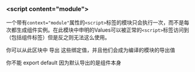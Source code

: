 ### &lt;script content="module"&gt;

一个带有`context="module"`属性的`<script>`标签的模块只会执行一次，而不是每次都生成组件实例。在此模块中申明的Values可以被正常的`<script>`标签访问到（包括组件标签）但是反之则无法这么使用。

你可以从此区块中 导出 这些绑定值，并且他们会成为编译的模块的导出值

你不能 export default 因为默认导出的是组件本身
